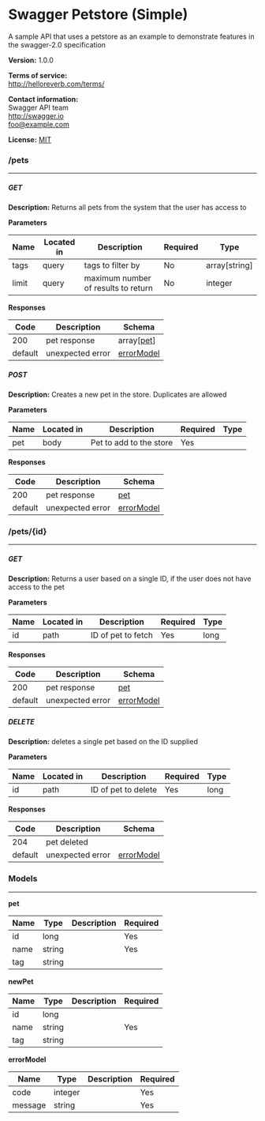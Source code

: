 Swagger Petstore (Simple)
=========================
A sample API that uses a petstore as an example to demonstrate features in the swagger-2.0 specification

**Version:** 1.0.0

**Terms of service:**  
http://helloreverb.com/terms/

**Contact information:**  
Swagger API team  
http://swagger.io  
foo@example.com  

**License:** [MIT](http://opensource.org/licenses/MIT)

### /pets
---
##### ***GET***
**Description:** Returns all pets from the system that the user has access to

**Parameters**

| Name | Located in | Description | Required | Type |
| ---- | ---------- | ----------- | -------- | ---- |
| tags | query | tags to filter by | No | array[string] |
| limit | query | maximum number of results to return | No | integer |

**Responses**

| Code | Description | Schema |
| ---- | ----------- | ------ |
| 200 | pet response | array[[pet](#pet)] |
| default | unexpected error | [errorModel](#errorModel) |

##### ***POST***
**Description:** Creates a new pet in the store.  Duplicates are allowed

**Parameters**

| Name | Located in | Description | Required | Type |
| ---- | ---------- | ----------- | -------- | ---- |
| pet | body | Pet to add to the store | Yes |  |

**Responses**

| Code | Description | Schema |
| ---- | ----------- | ------ |
| 200 | pet response | [pet](#pet) |
| default | unexpected error | [errorModel](#errorModel) |

### /pets/{id}
---
##### ***GET***
**Description:** Returns a user based on a single ID, if the user does not have access to the pet

**Parameters**

| Name | Located in | Description | Required | Type |
| ---- | ---------- | ----------- | -------- | ---- |
| id | path | ID of pet to fetch | Yes | long |

**Responses**

| Code | Description | Schema |
| ---- | ----------- | ------ |
| 200 | pet response | [pet](#pet) |
| default | unexpected error | [errorModel](#errorModel) |

##### ***DELETE***
**Description:** deletes a single pet based on the ID supplied

**Parameters**

| Name | Located in | Description | Required | Type |
| ---- | ---------- | ----------- | -------- | ---- |
| id | path | ID of pet to delete | Yes | long |

**Responses**

| Code | Description | Schema |
| ---- | ----------- | ------ |
| 204 | pet deleted |
| default | unexpected error | [errorModel](#errorModel) |

### Models
---
<a name="pet"></a>**pet**  

| Name | Type | Description | Required |
| ---- | ---- | ----------- | -------- |
| id | long |  | Yes |
| name | string |  | Yes |
| tag | string |  |  |
<a name="newPet"></a>**newPet**  

| Name | Type | Description | Required |
| ---- | ---- | ----------- | -------- |
| id | long |  |  |
| name | string |  | Yes |
| tag | string |  |  |
<a name="errorModel"></a>**errorModel**  

| Name | Type | Description | Required |
| ---- | ---- | ----------- | -------- |
| code | integer |  | Yes |
| message | string |  | Yes |